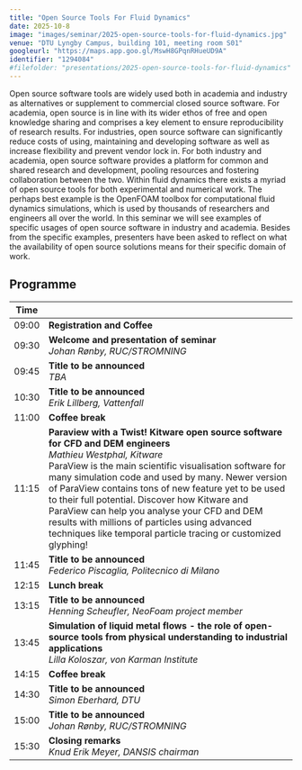 ```yaml
---
title: "Open Source Tools For Fluid Dynamics"
date: 2025-10-8
image: "images/seminar/2025-open-source-tools-for-fluid-dynamics.jpg"
venue: "DTU Lyngby Campus, building 101, meeting room S01"
googleurl: "https://maps.app.goo.gl/MswH8GPqnRHueUD9A"
identifier: "1294084"
#filefolder: "presentations/2025-open-source-tools-for-fluid-dynamics"
---
```


Open source software tools are widely used both in academia and industry as alternatives or supplement to commercial closed source software. For academia, open source is in line with its wider ethos of free and open knowledge sharing and comprises a key element to ensure reproducibility of research results. For industries, open source software can significantly reduce costs of using, maintaining and developing software as well as increase flexibility and prevent vendor lock in. For both industry and academia, open source software provides a platform for common and shared research and development, pooling resources and fostering collaboration between the two. Within fluid dynamics there exists a myriad of open source tools for both experimental and numerical work. The perhaps best example is the OpenFOAM toolbox for computational fluid dynamics simulations, which is used by thousands of researchers and engineers all over the world. In this seminar we will see examples of specific usages of open source software in industry and academia. Besides from the specific examples, presenters have been asked to reflect on what the availability of open source solutions means for their specific domain of work.

## Programme

| Time  |                        |
| ----- | ---------------------- |
| 09:00 | **Registration and Coffee** |
| 09:30 | **Welcome and presentation of seminar** <br> *Johan Rønby, RUC/STROMNING* |
| 09:45 | **Title to be announced** <br> *TBA* <br> |
| 10:30 | **Title to be announced** <br> *Erik Lillberg, Vattenfall*  <br> |
| 11:00 | **Coffee break** |
| 11:15 | **Paraview with a Twist! Kitware open source software for CFD and DEM engineers** <br> *Mathieu Westphal, Kitware* <br> ParaView is the main scientific visualisation software for many simulation code and used by many. Newer version of ParaView contains tons of new feature yet to be used to their full potential. Discover how Kitware and ParaView can help you analyse your CFD and DEM results with millions of particles using advanced techniques like temporal particle tracing or customized glyphing!|
| 11:45 | **Title to be announced** <br> *Federico Piscaglia, Politecnico di Milano* <br>  |
| 12:15 | **Lunch break** |
| 13:15 | **Title to be announced** <br> *Henning Scheufler, NeoFoam project member* <br> |
| 13:45 | **Simulation of liquid metal flows - the role of open-source tools from physical understanding to industrial applications** <br> *Lilla Koloszar, von Karman Institute* <br> |
| 14:15 | **Coffee break** |
| 14:30 | **Title to be announced** <br> *Simon Eberhard, DTU* <br> |
| 15:00 | **Title to be announced** <br> *Johan Rønby, RUC/STROMNING* <br> |
| 15:30 | **Closing remarks** <br> *Knud Erik Meyer, DANSIS chairman* |